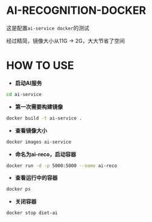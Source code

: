 # AI-RECOGNITION-DOCKER

这是配置`ai-service docker`的测试

经过精简，镜像大小从11G -> 2G，大大节省了空间


# HOW TO USE

- **启动AI服务**
```bash
cd ai-service
```

- **第一次需要构建镜像**
```bash
docker build -t ai-service .
```            

- **查看镜像大小**
```bash
docker images ai-service         
```

- **命名为ai-reco，启动容器**
```bash
docker run -d -p 5000:5000 --name ai-reco
```   

- **查看运行中的容器**
```bash
docker ps
```

- **关闭容器**
```bash
docker stop diet-ai
```

